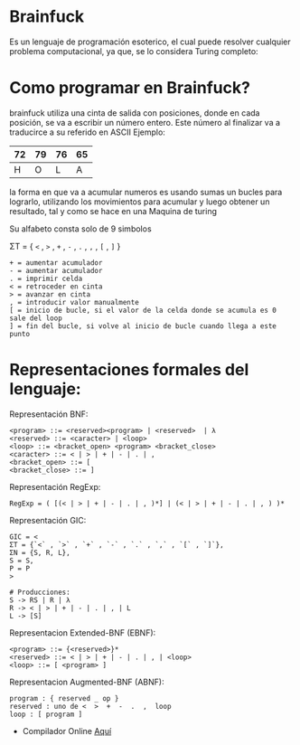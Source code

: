# Brainfuck
Es un lenguaje de programación esoterico, el cual puede resolver cualquier problema computacional, ya que, se lo considera Turing completo:

# Como programar en Brainfuck?
brainfuck utiliza una cinta de salida con posiciones, donde en cada posición, se va a escribir un número entero. Este número al finalizar va a traducirce a su referido en ASCII
Ejemplo:

| 72 | 79 | 76 | 65 |
| -- | -- | -- | -- |
| H | O | L | A |

la forma en que va a acumular numeros es usando sumas un bucles para lograrlo, utilizando los movimientos para acumular y luego obtener un resultado, tal y como se hace en una Maquina de turing

Su alfabeto consta solo de 9 simbolos

ΣT = { `<` , `>` , `+` , `-` , `.` , `,` , `[` , `]` }

    + = aumentar acumulador
    - = aumentar acumulador
    . = imprimir celda
    < = retroceder en cinta
    > = avanzar en cinta
    , = introducir valor manualmente
    [ = inicio de bucle, si el valor de la celda donde se acumula es 0 sale del loop
    ] = fin del bucle, si volve al inicio de bucle cuando llega a este punto

# Representaciones formales del lenguaje:

Representación BNF:

    <program> ::= <reserved><program> | <reserved>  | λ
    <reserved> ::= <caracter> | <loop>
    <loop> ::= <bracket_open> <program> <bracket_close>
    <caracter> ::= < | > | + | - | . | ,
    <bracket_open> ::= [
    <bracket_close> ::= ]


Representación RegExp:

    RegExp = ( [(< | > | + | - | . | , )*] | (< | > | + | - | . | , ) )*

Representación GIC:

    GIC = <
    ΣT = {`<` , `>` , `+` , `-` , `.` , `,` , `[` , `]`}, 
    ΣN = {S, R, L}, 
    S = S, 
    P = P
    >

```
# Producciones:
S -> RS | R | λ
R -> < | > | + | - | . | , | L
L -> [S]
```

Representacion Extended-BNF (EBNF):

    <program> ::= {<reserved>}*
    <reserved> ::= < | > | + | - | . | , | <loop>
    <loop> ::= [ <program> ]

Representacion Augmented-BNF (ABNF):

    program : { reserved _ op }
    reserved : uno de <  >  +  -  .  ,  loop
    loop : [ program ]


- Compilador Online [Aquí](https://ashupk.github.io/Brainfuck/brainfuck-visualizer-master/index.html#PisrWzwrKys+LV08Lj4rK1s+Kys8LV0+Lj4sCg==)
